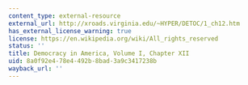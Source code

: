 ```yaml
---
content_type: external-resource
external_url: http://xroads.virginia.edu/~HYPER/DETOC/1_ch12.htm
has_external_license_warning: true
license: https://en.wikipedia.org/wiki/All_rights_reserved
status: ''
title: Democracy in America, Volume I, Chapter XII
uid: 8a0f92e4-78e4-492b-8bad-3a9c3417238b
wayback_url: ''
---
```

